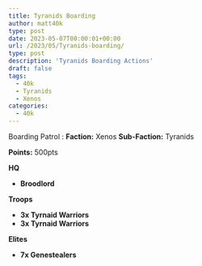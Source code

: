 ```yaml
---
title: Tyranids Boarding
author: matt40k
type: post
date: 2023-05-07T00:00:01+00:00
url: /2023/05/Tyranids-boarding/
type: post
description: 'Tyranids Boarding Actions'
draft: false
tags: 
  - 40k
  - Tyranids
  - Xenos
categories:
  - 40k
---
```


Boarding Patrol
: __Faction:__ Xenos __Sub-Faction:__ Tyranids

__Points:__ 500pts

__HQ__
-  __Broodlord__


__Troops__
- __3x Tyrnaid Warriors__
- __3x Tyrnaid Warriors__


__Elites__
- __7x Genestealers__